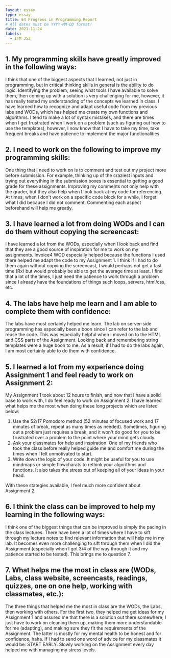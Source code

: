 ```yaml
---
layout: essay
type: essay
title: E4 Progress in Programming Report
# All dates must be YYYY-MM-DD format!
date: 2021-11-24
labels:
  - ITM 352
---
```

<h2>1. My programming skills have greatly improved in the following ways:</h2>
I think that one of the biggest aspects that I learned, not just in programming, but in critical thinking skills in general is the ability to do logic. Identifying the problem, seeing what tools I have available to solve them, then coming up with a solution is very challenging for me, however, it has really tested my understanding of the concepts we learned in class. I have learned how to recognize and adapt useful code from my previous labs and WODs, which has helped me create my own functions and algorithms. I tend to make a lot of syntax mistakes, and there are times when I get frustrated when I work on a problem (such as figuring out how to use the templates), however, I now know that I have to take my time, take frequent breaks and have patience to implement the major functionalities.  

<h2>2. I need to work on the following to improve my programming skills:</h2>
One thing that I need to work on is to comment and test out my project more before submission. For example, thinking up of the craziest inputs and trying out everything in the submission boxes is essential to getting a good grade for these assignments. Improving my comments not only help with the grader, but they also help when I look back at my code for referencing. At times, when I don't work on a specific code block for a while, I forget what I did because I did not comment. Commenting each aspect beforehand will help me greatly.

<h2>3. I have learned a lot from doing WODs and I can do them without copying the screencast:</h2>
I have learned a lot from the WODs, especially when I look back and find that they are a good source of inspiration for me to work on my assignments. Invoice4 WOD especially helped because the functions I used there helped me adapt the code to my Assignment 1. I think if I had to do them again without copying the screencast, I would perhaps not get a fast time (Rx) but would probably be able to get the average time at least. I find that a lot of the times, I just need the patience to work through a problem since I already have the foundations of things such loops, servers, html/css, etc. 

<h2>4. The labs have help me learn and I am able to complete them with confidence:</h2> 
The labs have most certainly helped me learn. The lab on server-side programming has especially been a boon since I can refer to the lab and reuse the code. This was especially helpful when I moved on to the HTML and CSS parts of the Assignment. Looking back and remembering string templates were a huge boon to me. As a result, if I had to do the labs again, I am most certainly able to do them with confidence.

<h2>5. I learned a lot from my experience doing Assignment 1 and feel ready to work on Assignment 2:</h2>
My Assignment 1 took about 12 hours to finish, and now that I have a solid base to work with, I do feel ready to work on Assignment 2. I have learned what helps me the most when doing these long projects which are listed below:

1. Use the 52/17 Pomodoro method (52 minutes of focused work and 17 minutes of break, repeat as many times as needed). Sometimes, figuring out a problem just requires a break, and it won't do good for you to be frustrated over a problem to the point where your mind gets cloudy. 
2. Ask your classmates for help and inspiration. One of my friends who took the class before really helped guide me and comfort me during the times when I felt unmotivated to start. 
3. Write down the logic of your code. It might be useful for you to use mindmaps or simple flowcharats to rethink your algorithms and functions. It also takes the stress out of keeping all of your ideas in your head. 

With these stategies available, I feel much more confident about Assignment 2. 

<h2>6. I think the class can be improved to help my learning in the following ways:</h2>
I think one of the biggest things that can be improved is simply the pacing in the class lectures. There have been a lot of times where I have to sift through my lecture notes to find relevant information that will help me in my lab. It becomes even more challenging to sift through them when I did the Assignment (especially when I got 3/4 of the way through it and my patience started to be tested). This brings me to question 7. 

<h2>7. What helps me the most in class are (WODs, Labs, class website, screencasts, readings, quizzes, one on one help, working with classmates, etc.):</h2>
The three things that helped me the most in class are the WODs, the Labs, then working with others. For the first two, they helped me get ideas for my Assignment 1 and assured me that there is a solution out there somewhere; I just have to work on cleaning them up, making them more understandable for me (adapting), and making sure they fit the requirements of the Assignment. The latter is mostly for my mental health to be honest and for confidence, haha. If I had to send one word of advice for my classmates it would be: START EARLY. Slowly working on the Assignment every day helped me with managing my stress levels. 
